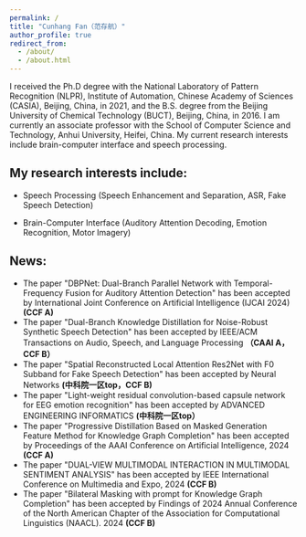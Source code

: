 ```yaml
---
permalink: /
title: "Cunhang Fan（范存航）"
author_profile: true
redirect_from: 
  - /about/
  - /about.html
---
```

I received the Ph.D degree with the National Laboratory of Pattern Recognition (NLPR), Institute of Automation, Chinese Academy of Sciences (CASIA), Beijing, China, in 2021, and the B.S. degree from the Beijing University of Chemical Technology (BUCT), Beijing, China, in 2016. I am currently an associate professor with the School of Computer Science and Technology, Anhui University, Heifei, China. My current research interests include brain-computer interface and speech processing.

My research interests include:
---

* Speech Processing (Speech Enhancement and Separation, ASR, Fake Speech Detection)

* Brain-Computer Interface (Auditory Attention Decoding, Emotion Recognition, Motor Imagery)

News:
----
* The paper "DBPNet: Dual-Branch Parallel Network with Temporal-Frequency Fusion for Auditory Attention Detection" has been accepted by International Joint Conference on Artificial Intelligence (IJCAI 2024)**(CCF A)**
* The paper "Dual-Branch Knowledge Distillation for Noise-Robust Synthetic Speech Detection" has been accepted by IEEE/ACM Transactions on Audio, Speech, and Language Processing **（CAAI A，CCF B）**
* The paper "Spatial Reconstructed Local Attention Res2Net with F0 Subband for Fake Speech Detection" has been accepted by Neural Networks **(中科院一区top，CCF B)**
* The paper "Light-weight residual convolution-based capsule network for EEG emotion recognition" has been accepted by ADVANCED ENGINEERING INFORMATICS **(中科院一区top）**
* The paper "Progressive Distillation Based on Masked Generation Feature Method for Knowledge Graph Completion" has been accepted by Proceedings of the AAAI Conference on Artificial Intelligence, 2024 **(CCF A)**
* The paper "DUAL-VIEW MULTIMODAL INTERACTION IN MULTIMODAL SENTIMENT ANALYSIS" has been accepted by IEEE International Conference on Multimedia and Expo, 2024 **(CCF B)**
* The paper "Bilateral Masking with prompt for Knowledge Graph Completion" has been accepted by Findings of 2024 Annual Conference of the North American Chapter of the Association for Computational Linguistics (NAACL). 2024 **(CCF B)**

